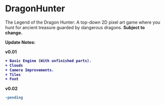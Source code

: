 # DragonHunter
The Legend of the Dragon Hunter: A top-down 2D pixel art game where you hunt for ancient treasure guarded by dangerous dragons. <B>Subject to change.<B>

Update Notes:

<B>v0.01<B>
  
  ```diff
  + Basic Engine (With unfinished parts).
  + Clouds
  + Camera Improvements.
  + Tiles
  + Font
  ```
  
  <B>v0.02<B>
   
   ```diff
   -pending
   ```
